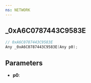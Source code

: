 ```yaml
---
ns: NETWORK
---
```

## _0xA6C0787443C9583E

```c
// 0xA6C0787443C9583E
Any _0xA6C0787443C9583E(Any p0);
```

## Parameters
* **p0**:
